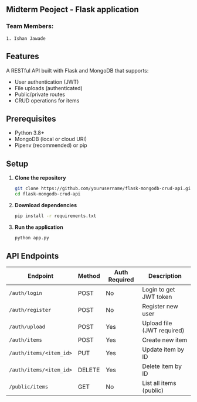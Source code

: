 ## Midterm Peoject - Flask application 
### Team Members: 
    1. Ishan Jawade

## **Features**
A RESTful API built with Flask and MongoDB that supports:
- User authentication (JWT)
- File uploads (authenticated)
- Public/private routes
- CRUD operations for items

## **Prerequisites**
- Python 3.8+
- MongoDB (local or cloud URI)
- Pipenv (recommended) or pip

## **Setup**
1. **Clone the repository**
    ```bash
    git clone https://github.com/yourusername/flask-mongodb-crud-api.git
    cd flask-mongodb-crud-api

2. **Download dependencies**
    ```bash
    pip install -r requirements.txt

3. **Run the application**
    ```bash
    python app.py

## API Endpoints

| Endpoint                     | Method | Auth Required | Description                        |
|------------------------------|--------|---------------|------------------------------------|
| `/auth/login`                | POST   | No            | Login to get JWT token             |
| `/auth/register`             | POST   | No            | Register new user                  |
| `/auth/upload`               | POST   | Yes           | Upload file (JWT required)         |
| `/auth/items`                | POST   | Yes           | Create new item                    |
| `/auth/items/<item_id>`      | PUT    | Yes           | Update item by ID                  |
| `/auth/items/<item_id>`      | DELETE | Yes           | Delete item by ID                  |
| `/public/items`              | GET    | No            | List all items (public)            |
